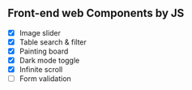 ## Front-end web Components by JS

- [x] Image slider
- [x] Table search & filter
- [x] Painting board
- [x] Dark mode toggle
- [x] Infinite scroll
- [ ] Form validation